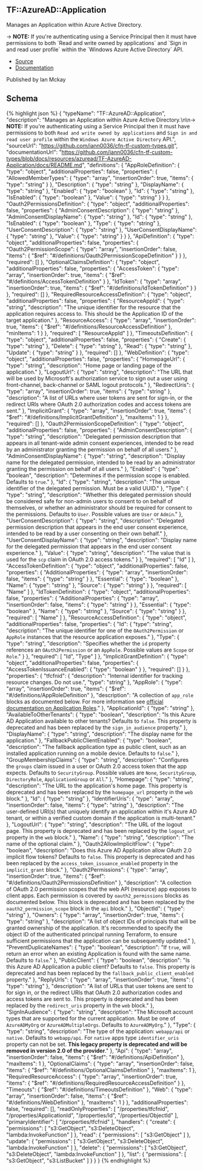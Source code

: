 
## TF::AzureAD::Application

Manages an Application within Azure Active Directory.

-&gt; **NOTE:** If you&#39;re authenticating using a Service Principal then it must have permissions to both &#x60;Read and write owned by applications&#x60; and &#x60;Sign in and read user profile&#x60; within the &#x60;Windows Azure Active Directory&#x60; API.

- [Source](https:&#x2F;&#x2F;github.com&#x2F;iann0036&#x2F;cfn-tf-custom-types.git) 
- [Documentation]()

Published by Ian Mckay

## Schema
{% highlight json %}
{
    "typeName": "TF::AzureAD::Application",
    "description": "Manages an Application within Azure Active Directory.\n\n-> **NOTE:** If you're authenticating using a Service Principal then it must have permissions to both `Read and write owned by applications` and `Sign in and read user profile` within the `Windows Azure Active Directory` API.",
    "sourceUrl": "https://github.com/iann0036/cfn-tf-custom-types.git",
    "documentationUrl": "https://github.com/iann0036/cfn-tf-custom-types/blob/docs/resources/azuread/TF-AzureAD-Application/docs/README.md",
    "definitions": {
        "AppRoleDefinition": {
            "type": "object",
            "additionalProperties": false,
            "properties": {
                "AllowedMemberTypes": {
                    "type": "array",
                    "insertionOrder": true,
                    "items": {
                        "type": "string"
                    }
                },
                "Description": {
                    "type": "string"
                },
                "DisplayName": {
                    "type": "string"
                },
                "Enabled": {
                    "type": "boolean"
                },
                "Id": {
                    "type": "string"
                },
                "IsEnabled": {
                    "type": "boolean"
                },
                "Value": {
                    "type": "string"
                }
            }
        },
        "Oauth2PermissionsDefinition": {
            "type": "object",
            "additionalProperties": false,
            "properties": {
                "AdminConsentDescription": {
                    "type": "string"
                },
                "AdminConsentDisplayName": {
                    "type": "string"
                },
                "Id": {
                    "type": "string"
                },
                "IsEnabled": {
                    "type": "boolean"
                },
                "Type": {
                    "type": "string"
                },
                "UserConsentDescription": {
                    "type": "string"
                },
                "UserConsentDisplayName": {
                    "type": "string"
                },
                "Value": {
                    "type": "string"
                }
            }
        },
        "ApiDefinition": {
            "type": "object",
            "additionalProperties": false,
            "properties": {
                "Oauth2PermissionScope": {
                    "type": "array",
                    "insertionOrder": false,
                    "items": {
                        "$ref": "#/definitions/Oauth2PermissionScopeDefinition"
                    }
                }
            },
            "required": []
        },
        "OptionalClaimsDefinition": {
            "type": "object",
            "additionalProperties": false,
            "properties": {
                "AccessToken": {
                    "type": "array",
                    "insertionOrder": true,
                    "items": {
                        "$ref": "#/definitions/AccessTokenDefinition"
                    }
                },
                "IdToken": {
                    "type": "array",
                    "insertionOrder": true,
                    "items": {
                        "$ref": "#/definitions/IdTokenDefinition"
                    }
                }
            },
            "required": []
        },
        "RequiredResourceAccessDefinition": {
            "type": "object",
            "additionalProperties": false,
            "properties": {
                "ResourceAppId": {
                    "type": "string",
                    "description": "The unique identifier for the resource that the application requires access to. This should be the Application ID of the target application."
                },
                "ResourceAccess": {
                    "type": "array",
                    "insertionOrder": true,
                    "items": {
                        "$ref": "#/definitions/ResourceAccessDefinition"
                    },
                    "minItems": 1
                }
            },
            "required": [
                "ResourceAppId"
            ]
        },
        "TimeoutsDefinition": {
            "type": "object",
            "additionalProperties": false,
            "properties": {
                "Create": {
                    "type": "string"
                },
                "Delete": {
                    "type": "string"
                },
                "Read": {
                    "type": "string"
                },
                "Update": {
                    "type": "string"
                }
            },
            "required": []
        },
        "WebDefinition": {
            "type": "object",
            "additionalProperties": false,
            "properties": {
                "HomepageUrl": {
                    "type": "string",
                    "description": "Home page or landing page of the application."
                },
                "LogoutUrl": {
                    "type": "string",
                    "description": "The URL that will be used by Microsoft's authorization service to sign out a user using front-channel, back-channel or SAML logout protocols."
                },
                "RedirectUris": {
                    "type": "array",
                    "insertionOrder": true,
                    "items": {
                        "type": "string"
                    },
                    "description": "A list of URLs where user tokens are sent for sign-in, or the redirect URIs where OAuth 2.0 authorization codes and access tokens are sent."
                },
                "ImplicitGrant": {
                    "type": "array",
                    "insertionOrder": true,
                    "items": {
                        "$ref": "#/definitions/ImplicitGrantDefinition"
                    },
                    "maxItems": 1
                }
            },
            "required": []
        },
        "Oauth2PermissionScopeDefinition": {
            "type": "object",
            "additionalProperties": false,
            "properties": {
                "AdminConsentDescription": {
                    "type": "string",
                    "description": "Delegated permission description that appears in all tenant-wide admin consent experiences, intended to be read by an administrator granting the permission on behalf of all users."
                },
                "AdminConsentDisplayName": {
                    "type": "string",
                    "description": "Display name for the delegated permission, intended to be read by an administrator granting the permission on behalf of all users."
                },
                "Enabled": {
                    "type": "boolean",
                    "description": "Determines if the permission scope is enabled. Defaults to `true`."
                },
                "Id": {
                    "type": "string",
                    "description": "The unique identifier of the delegated permission. Must be a valid UUID."
                },
                "Type": {
                    "type": "string",
                    "description": "Whether this delegated permission should be considered safe for non-admin users to consent to on behalf of themselves, or whether an administrator should be required for consent to the permissions. Defaults to `User`. Possible values are `User` or `Admin`."
                },
                "UserConsentDescription": {
                    "type": "string",
                    "description": "Delegated permission description that appears in the end user consent experience, intended to be read by a user consenting on their own behalf."
                },
                "UserConsentDisplayName": {
                    "type": "string",
                    "description": "Display name for the delegated permission that appears in the end user consent experience."
                },
                "Value": {
                    "type": "string",
                    "description": "The value that is used for the `scp` claim in OAuth 2.0 access tokens."
                }
            },
            "required": [
                "Id"
            ]
        },
        "AccessTokenDefinition": {
            "type": "object",
            "additionalProperties": false,
            "properties": {
                "AdditionalProperties": {
                    "type": "array",
                    "insertionOrder": false,
                    "items": {
                        "type": "string"
                    }
                },
                "Essential": {
                    "type": "boolean"
                },
                "Name": {
                    "type": "string"
                },
                "Source": {
                    "type": "string"
                }
            },
            "required": [
                "Name"
            ]
        },
        "IdTokenDefinition": {
            "type": "object",
            "additionalProperties": false,
            "properties": {
                "AdditionalProperties": {
                    "type": "array",
                    "insertionOrder": false,
                    "items": {
                        "type": "string"
                    }
                },
                "Essential": {
                    "type": "boolean"
                },
                "Name": {
                    "type": "string"
                },
                "Source": {
                    "type": "string"
                }
            },
            "required": [
                "Name"
            ]
        },
        "ResourceAccessDefinition": {
            "type": "object",
            "additionalProperties": false,
            "properties": {
                "Id": {
                    "type": "string",
                    "description": "The unique identifier for one of the `OAuth2Permission` or `AppRole` instances that the resource application exposes."
                },
                "Type": {
                    "type": "string",
                    "description": "Specifies whether the `id` property references an `OAuth2Permission` or an `AppRole`. Possible values are `Scope` or `Role`."
                }
            },
            "required": [
                "Id",
                "Type"
            ]
        },
        "ImplicitGrantDefinition": {
            "type": "object",
            "additionalProperties": false,
            "properties": {
                "AccessTokenIssuanceEnabled": {
                    "type": "boolean"
                }
            },
            "required": []
        }
    },
    "properties": {
        "tfcfnid": {
            "description": "Internal identifier for tracking resource changes. Do not use.",
            "type": "string"
        },
        "AppRole": {
            "type": "array",
            "insertionOrder": true,
            "items": {
                "$ref": "#/definitions/AppRoleDefinition"
            },
            "description": "A collection of `app_role` blocks as documented below. For more information see [official documentation on Application Roles](https://docs.microsoft.com/en-us/azure/architecture/multitenant-identity/app-roles)."
        },
        "ApplicationId": {
            "type": "string"
        },
        "AvailableToOtherTenants": {
            "type": "boolean",
            "description": "Is this Azure AD Application available to other tenants? Defaults to `false`. This property is deprecated and has been replaced by the `sign_in_audience` property."
        },
        "DisplayName": {
            "type": "string",
            "description": "The display name for the application."
        },
        "FallbackPublicClientEnabled": {
            "type": "boolean",
            "description": "The fallback application type as public client, such as an installed application running on a mobile device. Defaults to `false`."
        },
        "GroupMembershipClaims": {
            "type": "string",
            "description": "Configures the `groups` claim issued in a user or OAuth 2.0 access token that the app expects. Defaults to `SecurityGroup`. Possible values are `None`, `SecurityGroup`, `DirectoryRole`, `ApplicationGroup` or `All`."
        },
        "Homepage": {
            "type": "string",
            "description": "The URL to the application's home page. This property is deprecated and has been replaced by the `homepage_url` property in the `web` block."
        },
        "Id": {
            "type": "string"
        },
        "IdentifierUris": {
            "type": "array",
            "insertionOrder": false,
            "items": {
                "type": "string"
            },
            "description": "The user-defined URI(s) that uniquely identify an application within it's Azure AD tenant, or within a verified custom domain if the application is multi-tenant."
        },
        "LogoutUrl": {
            "type": "string",
            "description": "The URL of the logout page. This property is deprecated and has been replaced by the `logout_url` property in the `web` block."
        },
        "Name": {
            "type": "string",
            "description": "The name of the optional claim."
        },
        "Oauth2AllowImplicitFlow": {
            "type": "boolean",
            "description": "Does this Azure AD Application allow OAuth 2.0 implicit flow tokens? Defaults to `false`. This property is deprecated and has been replaced by the `access_token_issuance_enabled` property in the `implicit_grant` block."
        },
        "Oauth2Permissions": {
            "type": "array",
            "insertionOrder": true,
            "items": {
                "$ref": "#/definitions/Oauth2PermissionsDefinition"
            },
            "description": "A collection of OAuth 2.0 permission scopes that the web API (resource) app exposes to client apps. Each permission is covered by `oauth2_permissions` blocks as documented below. This block is deprecated and has been replaced by the `oauth2_permission_scope` block in the `api` block."
        },
        "ObjectId": {
            "type": "string"
        },
        "Owners": {
            "type": "array",
            "insertionOrder": true,
            "items": {
                "type": "string"
            },
            "description": "A list of object IDs of principals that will be granted ownership of the application. It's recommended to specify the object ID of the authenticated principal running Terraform, to ensure sufficient permissions that the application can be subsequently updated."
        },
        "PreventDuplicateNames": {
            "type": "boolean",
            "description": "If `true`, will return an error when an existing Application is found with the same name. Defaults to `false`."
        },
        "PublicClient": {
            "type": "boolean",
            "description": "Is this Azure AD Application a public client? Defaults to `false`. This property is deprecated and has been replaced by the `fallback_public_client_enabled` property."
        },
        "ReplyUrls": {
            "type": "array",
            "insertionOrder": true,
            "items": {
                "type": "string"
            },
            "description": "A list of URLs that user tokens are sent to for sign in, or the redirect URIs that OAuth 2.0 authorization codes and access tokens are sent to. This property is deprecated and has been replaced by the `redirect_uris` property in the `web` block."
        },
        "SignInAudience": {
            "type": "string",
            "description": "The Microsoft account types that are supported for the current application. Must be one of `AzureADMyOrg` or `AzureADMultipleOrgs`. Defaults to `AzureADMyOrg`."
        },
        "Type": {
            "type": "string",
            "description": "The type of the application: `webapp/api` or `native`. Defaults to `webapp/api`. For `native` apps type `identifier_uris` property can not be set. **This legacy property is deprecated and will be removed in version 2.0 of the provider**."
        },
        "Api": {
            "type": "array",
            "insertionOrder": false,
            "items": {
                "$ref": "#/definitions/ApiDefinition"
            },
            "maxItems": 1
        },
        "OptionalClaims": {
            "type": "array",
            "insertionOrder": false,
            "items": {
                "$ref": "#/definitions/OptionalClaimsDefinition"
            },
            "maxItems": 1
        },
        "RequiredResourceAccess": {
            "type": "array",
            "insertionOrder": true,
            "items": {
                "$ref": "#/definitions/RequiredResourceAccessDefinition"
            }
        },
        "Timeouts": {
            "$ref": "#/definitions/TimeoutsDefinition"
        },
        "Web": {
            "type": "array",
            "insertionOrder": false,
            "items": {
                "$ref": "#/definitions/WebDefinition"
            },
            "maxItems": 1
        }
    },
    "additionalProperties": false,
    "required": [],
    "readOnlyProperties": [
        "/properties/tfcfnid",
        "/properties/ApplicationId",
        "/properties/Id",
        "/properties/ObjectId"
    ],
    "primaryIdentifier": [
        "/properties/tfcfnid"
    ],
    "handlers": {
        "create": {
            "permissions": [
                "s3:GetObject",
                "s3:DeleteObject",
                "lambda:InvokeFunction"
            ]
        },
        "read": {
            "permissions": [
                "s3:GetObject"
            ]
        },
        "update": {
            "permissions": [
                "s3:GetObject",
                "s3:DeleteObject",
                "lambda:InvokeFunction"
            ]
        },
        "delete": {
            "permissions": [
                "s3:GetObject",
                "s3:DeleteObject",
                "lambda:InvokeFunction"
            ]
        },
        "list": {
            "permissions": [
                "s3:GetObject",
                "s3:ListBucket"
            ]
        }
    }
}
{% endhighlight %}
